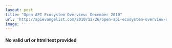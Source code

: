 ```yaml
---
layout: post
title: "Open API Ecosystem Overview: December 2010"
url: 'http://apievangelist.com/2010/12/26/open-api-ecosystem-overview-december-2010/'
image: ''
---
```


<h4>No valid url or html text provided</h4>